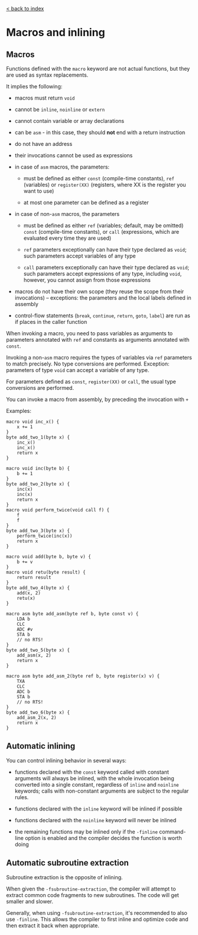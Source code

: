 [< back to index](../doc_index.md)

# Macros and inlining

## Macros

Functions defined with the `macro` keyword are not actual functions, but they are used as syntax replacements.

It implies the following:

* macros must return `void`

* cannot be `inline`, `noinline` or `extern`

* cannot contain variable or array declarations

* can be `asm` - in this case, they should **not** end with a return instruction

* do not have an address

* their invocations cannot be used as expressions

* in case of `asm` macros, the parameters:

    * must be defined as either `const` (compile-time constants), `ref` (variables) or `register(XX)` (registers, where XX is the register you want to use)
    
    * at most one parameter can be defined as a register

* in case of non-`asm` macros, the parameters

    * must be defined as either `ref` (variables; default, may be omitted) `const` (compile-time constants), or `call` (expressions, which are evaluated every time they are used)
    
    * `ref` parameters exceptionally can have their type declared as `void`; such parameters accept variables of any type
    
    * `call` parameters exceptionally can have their type declared as `void`;
    such parameters accept expressions of any type, including `void`, however, you cannot assign from those expressions

* macros do not have their own scope (they reuse the scope from their invocations) – exceptions: the parameters and the local labels defined in assembly

* control-flow statements (`break`, `continue`, `return`, `goto`, `label`) are run as if places in the caller function

When invoking a macro, you need to pass variables as arguments to parameters annotated with `ref` and constants as arguments annotated with `const`.

Invoking a non-`asm` macro requires the types of variables via `ref` parameters to match precisely.
No type conversions are performed.
Exception: parameters of type `void` can accept a variable of any type.

For parameters defined as `const`, `register(XX)` or `call`, the usual type conversions are performed.

You can invoke a macro from assembly, by preceding the invocation with `+`

Examples:

    macro void inc_x() {
        x += 1
    }
    byte add_two_1(byte x) {
        inc_x()
        inc_x()
        return x
    }
    
    macro void inc(byte b) {
        b += 1
    }
    byte add_two_2(byte x) {
        inc(x)
        inc(x)
        return x
    }
    macro void perform_twice(void call f) {
        f
        f
    }
    byte add_two_3(byte x) {
        perform_twice(inc(x))
        return x
    }
    
    macro void add(byte b, byte v) {
        b += v
    }
    macro void retu(byte result) {
        return result
    }
    byte add_two_4(byte x) {
        add(x, 2)
        retu(x)
    }
    
    macro asm byte add_asm(byte ref b, byte const v) {
        LDA b
        CLC
        ADC #v
        STA b
        // no RTS!
    }
    byte add_two_5(byte x) {
        add_asm(x, 2)
        return x
    }
    
    macro asm byte add_asm_2(byte ref b, byte register(x) v) {
        TXA
        CLC
        ADC b
        STA b
        // no RTS!
    }
    byte add_two_6(byte x) {
        add_asm_2(x, 2)
        return x
    }
    

## Automatic inlining

You can control inlining behavior in several ways:

* functions declared with the `const` keyword called with constant arguments will always be inlined,
with the whole invocation being converted into a single constant, regardless of `inline` and `noinline` keywords;
calls with non-constant arguments are subject to the regular rules.

* functions declared with the `inline` keyword will be inlined if possible

* functions declared with the `noinline` keyword will never be inlined

* the remaining functions may be inlined only if the `-finline` command-line option is enabled
and the compiler decides the function is worth doing

## Automatic subroutine extraction

Subroutine extraction is the opposite of inlining.

When given the `-fsubroutine-extraction`, the compiler will attempt to extract common code fragments to new subroutines.
The code will get smaller and slower.

Generally, when using `-fsubroutine-extraction`, it's recommended to also use `-finline`.
This allows the compiler to first inline and optimize code and then extract it back when appropriate.
